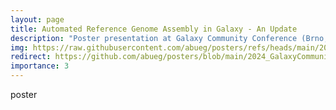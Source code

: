 ```yaml
---
layout: page
title: Automated Reference Genome Assembly in Galaxy - An Update
description: "Poster presentation at Galaxy Community Conference (Brno, Czech Republic: 2024)"
img: https://raw.githubusercontent.com/abueg/posters/refs/heads/main/2024_GalaxyCommunityConference/GCC2024_VGP_poster.png
redirect: https://github.com/abueg/posters/blob/main/2024_GalaxyCommunityConference/README.md
importance: 3
---
```


poster